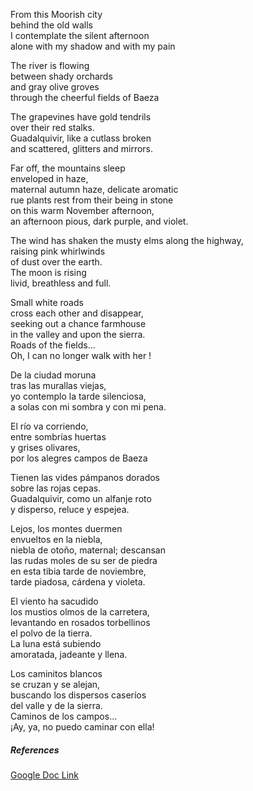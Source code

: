 From this Moorish city  
behind the old walls  
I contemplate the silent afternoon  
alone with my shadow and with my pain

The river is flowing  
between shady orchards  
and gray olive groves  
through the cheerful fields of Baeza

The grapevines have gold tendrils  
over their red stalks.  
Guadalquivir, like a cutlass broken  
and scattered, glitters and mirrors.  

Far off, the mountains sleep  
enveloped in haze,  
maternal autumn haze, delicate aromatic  
rue plants rest from their being in stone  
on this warm November afternoon,  
an afternoon pious, dark purple, and violet.

The wind has shaken the musty elms along the highway,  
raising pink whirlwinds  
of dust over the earth.  
The moon is rising  
livid, breathless and full.  

Small white roads  
cross each other and disappear,  
seeking out a chance farmhouse  
in the valley and upon the sierra.  
Roads of the fields...  
Oh, I can no longer walk with her !

De la ciudad moruna  
tras las murallas viejas,    
yo contemplo la tarde silenciosa,    
a solas con mi sombra y con mi pena.

El río va corriendo,  
entre sombrías huertas  
y grises olivares,  
por los alegres campos de Baeza

Tienen las vides pámpanos dorados  
sobre las rojas cepas.  
Guadalquivir, como un alfanje roto  
y disperso, reluce y espejea.

Lejos, los montes duermen  
envueltos en la niebla,  
niebla de otoño, maternal; descansan  
las rudas moles de su ser de piedra  
en esta tibia tarde de noviembre,  
tarde piadosa, cárdena y violeta.   

El viento ha sacudido  
los mustios olmos de la carretera,  
levantando en rosados torbellinos  
el polvo de la tierra.   
La luna está subiendo  
amoratada, jadeante y llena.

Los caminitos blancos  
se cruzan y se alejan,  
buscando los dispersos caseríos  
del valle y de la sierra.  
Caminos de los campos...   
¡Ay, ya, no puedo caminar con ella!

##### References
[Google Doc Link](https://docs.google.com/document/d/e/2PACX-1vR7YUF_IrzwF42BbGHuEV6mKcI8W4mvmLlcEoz7pBWWAoG0DzqLv0TWohNvpV2kt-L4D3ILUP4xEWYJ/pub)
